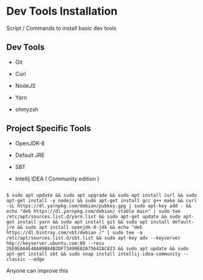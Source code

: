 # Dev Tools Installation
Script / Commands to install basic dev tools 


## Dev Tools

- Git

- Curl

- NodeJS

- Yarn

- ohmyzsh


## Project Specific Tools

- OpenJDK-8

- Default JRE

- SBT

- Intellij IDEA ( Community edition )


```

$ sudo apt update && sudo apt upgrade && sudo apt install curl && sudo apt-get install -y nodejs && sudo apt-get install gcc g++ make && curl -sL https://dl.yarnpkg.com/debian/pubkey.gpg | sudo apt-key add - && echo "deb https://dl.yarnpkg.com/debian/ stable main" | sudo tee /etc/apt/sources.list.d/yarn.list && sudo apt-get update && sudo apt-get install yarn && sudo apt install git && sudo apt install default-jre && sudo apt install openjdk-8-jdk && echo "deb https://dl.bintray.com/sbt/debian /" | sudo tee -a /etc/apt/sources.list.d/sbt.list && sudo apt-key adv --keyserver hkp://keyserver.ubuntu.com:80 --recv 2EE0EA64E40A89B84B2DF73499E82A75642AC823 && sudo apt update && sudo apt-get install sbt && sudo snap install intellij-idea-community --classic --edge
```


Anyone can improve this
